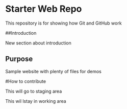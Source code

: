 # Starter Web Repo

This repository is for showing how Git and GitHub work


##Introduction 

New section about introduction

## Purpose

Sample website with plenty of files for demos

#How to contribute

This will go to staging area

This wil lstay in working area